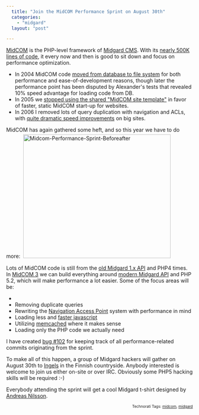 ```yaml
---
  title: "Join the MidCOM Performance Sprint on August 30th"
  categories: 
    - "midgard"
  layout: "post"

---
```

<a href="http://www.midgard-project.org/documentation/midcom/">MidCOM</a> is the PHP-level framework of <a href="http://www.midgard-project.org/">Midgard CMS</a>. With its <a href="http://www.ohloh.net/projects/3309?p=Midgard">nearly 500K lines of code</a>, it every now and then is good to sit down and focus on performance optimization.

<ul><li>In 2004 MidCOM code <a href="http://bergie.iki.fi/blog/2004-09-08-001/">moved from database to file system</a> for both performance and ease-of-development reasons, though later the performance point has been disputed by Alexander's tests that revealed 10% speed advantage for loading code from DB.</li><li>In 2005 we <a href="http://bergie.iki.fi/blog/performance-tips-for-midcom-2-5/">stopped using the shared "MidCOM site template"</a> in favor of faster, static MidCOM start-up for websites.</li><li>In 2006 I removed lots of query duplication with navigation and ACLs, with <a href="http://bergie.iki.fi/blog/optimizing-the-latest-midcom/">quite dramatic speed improvements</a> on big sites.</li></ul>MidCOM has again gathered some heft, and so this year we have to do more:


<img src="https://s3.eu-central-1.amazonaws.com/bergie-iki-fi/midcom-performance-sprint-beforeafter.jpg" height="334" width="398" border="0" hspace="4" vspace="4" alt="Midcom-Performance-Sprint-Beforeafter" />

Lots of MidCOM code is still from the <a href="http://www.midgard-project.org/documentation/reference/#9f42c2021f0b0efedacd0ae9d6801c5c">old Midgard 1.x API</a> and PHP4 times. In <a href="http://trac.midgard-project.org/query?status=new&amp;status=assigned&amp;status=reopened&amp;milestone=MidCOM+3.0">MidCOM 3</a> we can build everything around <a href="http://www.midgard-project.org/documentation/reference/#3855e6325f5459c1d4f3b9863bc7debe">modern Midgard API</a> and PHP 5.2, which will make performance a lot easier. Some of the focus areas will be:

<ul><li></li><li>Removing duplicate queries</li><li>Rewriting the <a href="http://www.midgard-project.org/documentation/concepts-midcom-specs-subsystems-nap/">Navigation Access Point</a> system with performance in mind</li><li>Loading less and <a href="http://trac.midgard-project.org/ticket/23">faster javascript</a></li><li>Utilizing <a href="http://en.wikipedia.org/wiki/Memcached">memcached</a> where it makes sense</li><li>Loading only the PHP code we actually need</li></ul>I have created <a href="http://trac.midgard-project.org/ticket/102">bug #102</a> for keeping track of all performance-related commits originating from the sprint.

To make all of this happen, a group of Midgard hackers will gather on August 30th to <a href="http://beta.plazes.com/plazes/39685">Ingels</a> in the Finnish countryside. Anybody interested is welcome to join us either on-site or over IRC. Obviously some PHP5 hacking skills will be required :-)

Everybody attending the sprint will get a cool Midgard t-shirt designed by <a href="http://www.andreasn.se/">Andreas Nilsson</a>.

<p style="text-align:right;font-size:10px;">Technorati Tags: <a href="http://www.technorati.com/tag/midcom" rel="tag">midcom</a>, <a href="http://www.technorati.com/tag/midgard" rel="tag">midgard</a></p>
